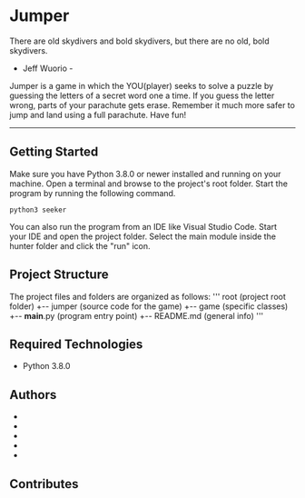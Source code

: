 # Jumper
There are old skydivers and bold skydivers,
but there are no old, bold skydivers.

- Jeff Wuorio -

Jumper is a game in which the YOU(player) seeks to solve a puzzle by guessing the letters of 
a secret word one a time. If you guess the letter wrong, parts of your parachute gets erase. 
Remember it much more safer to jump and land using a full parachute. Have fun!

___
## Getting Started
Make sure you have Python 3.8.0 or newer installed and running on your machine. Open a terminal and browse to the project's root folder. Start the program by running the following command.
```
python3 seeker 
```
You can also run the program from an IDE like Visual Studio Code. Start your IDE and open the project folder. Select the main module inside the hunter folder and click the "run" icon.

## Project Structure
The project files and folders are organized as follows:
'''
root                   (project root folder)
+-- jumper             (source code for the game)
    +-- game           (specific classes) 
    +-- __main__.py    (program entry point)
+-- README.md          (general info)
'''

## Required Technologies
* Python 3.8.0

## Authors
* 
* 
*
*
*

## Contributes
